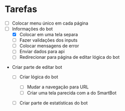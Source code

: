# Tarefas
- [ ] Colocar menu único em cada página
- [ ] Informações do bot
  - [X] Colocar em uma tela separa
  - [ ] Fazer validações dos inputs
  - [ ] Colocar mensagens de error
  - [ ] Enviar dados para api
  - [ ] Redirecionar para página de editar lógica do bot
- Criar parte de editar bot
    - [ ] Criar lógica do bot
        - [ ] Mudar a navegação para URL
        - [ ] Criar uma tela parecida com a do SmartBot
    - [ ] Criar parte de estatísticas do bot



